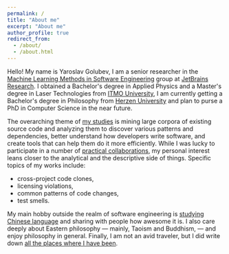 ```yaml
---
permalink: /
title: "About me"
excerpt: "About me"
author_profile: true
redirect_from: 
  - /about/
  - /about.html
---
```


Hello! My name is Yaroslav Golubev, I am a senior researcher in the
[Machine Learning Methods in Software Engineering](https://research.jetbrains.org/groups/ml_methods/) group at
[JetBrains Research](https://research.jetbrains.org/). I obtained a Bachelor's degree in Applied Physics and a
Master's degree in Laser Technologies from [ITMO University](https://en.itmo.ru/), I am currently getting
a Bachelor's degree in Philosophy from [Herzen University](https://en.hspu.org/) and plan to purse a PhD in
Computer Science in the near future.

The overarching theme of [my studies](https://areyde.com/publications/) is mining large corpora of existing source code and analyzing them to discover various
patterns and dependencies, better understand how developers write software, and create tools that can help them do it more efficiently. While
I was lucky to participate in a number of [practical collaborations](https://areyde.com/tools/), my personal interest leans closer
to the analytical and the descriptive side of things. Specific topics of my works include:

* cross-project code clones,
* licensing violations,
* common patterns of code changes, 
* test smells.

My main hobby outside the realm of software engineering is [studying Chinese language](https://areyde.com/database/) and sharing with people
how awesome it is. I also care deeply about Eastern philosophy — mainly, Taoism and
Buddhism, — and enjoy philosophy in general. Finally, I am not an avid traveler, but I did write down 
[all the places where I have been](https://areyde.com/travels/).

[comment]: <> (P. S. Why Areyde? When I was little, I wanted to be a knight, and I decided that I needed a knight name. Somehow, I don't really remember how, I came)

[comment]: <> (up with **Areyde** &#40;pronounced _ah-ray-deh_&#41;. Maybe it had something to do with the word "raid" &#40;they are spelled the same in Russian&#41;. In)

[comment]: <> (any case, it became my nickname since then. Later, I even decided on a surname for my knighthood — Elvgren, after an American)

[comment]: <> (pin-up artist [Gil Elvgren]&#40;https://en.wikipedia.org/wiki/Gil_Elvgren&#41;.)